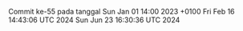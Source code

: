 Commit ke-55 pada tanggal Sun Jan 01 14:00 2023 +0100
Fri Feb 16 14:43:06 UTC 2024
Sun Jun 23 16:30:36 UTC 2024
